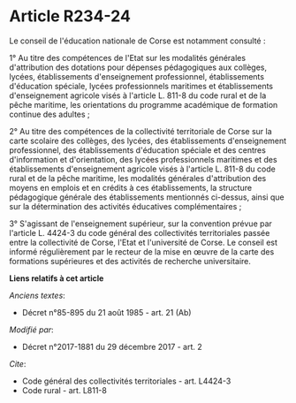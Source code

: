 # Article R234-24

Le conseil de l'éducation nationale de Corse est notamment consulté :

1° Au titre des compétences de l'Etat sur les modalités générales d'attribution des dotations pour dépenses pédagogiques aux
collèges, lycées, établissements d'enseignement professionnel, établissements d'éducation spéciale, lycées professionnels
maritimes et établissements d'enseignement agricole visés à l'article L. 811-8 du code rural et de la pêche maritime, les
orientations du programme académique de formation continue des adultes ;

2° Au titre des compétences de la collectivité territoriale de Corse sur la carte scolaire des collèges, des lycées, des
établissements d'enseignement professionnel, des établissements d'éducation spéciale et des centres d'information et
d'orientation, des lycées professionnels maritimes et des établissements d'enseignement agricole visés à l'article L. 811-8
du code rural et de la pêche maritime, les modalités générales d'attribution des moyens en emplois et en crédits à ces
établissements, la structure pédagogique générale des établissements mentionnés ci-dessus, ainsi que sur la détermination des
activités éducatives complémentaires ;

3° S'agissant de l'enseignement supérieur, sur la convention prévue par l'article L. 4424-3 du code général des collectivités
territoriales passée entre la collectivité de Corse, l'Etat et l'université de Corse. Le conseil est informé régulièrement
par le recteur de la mise en œuvre de la carte des formations supérieures et des activités de recherche universitaire.

**Liens relatifs à cet article**

_Anciens textes_:

  - Décret n°85-895 du 21 août 1985 - art. 21 (Ab)

_Modifié par_:

  - Décret n°2017-1881 du 29 décembre 2017 - art. 2

_Cite_:

  - Code général des collectivités territoriales - art. L4424-3
  - Code rural - art. L811-8
